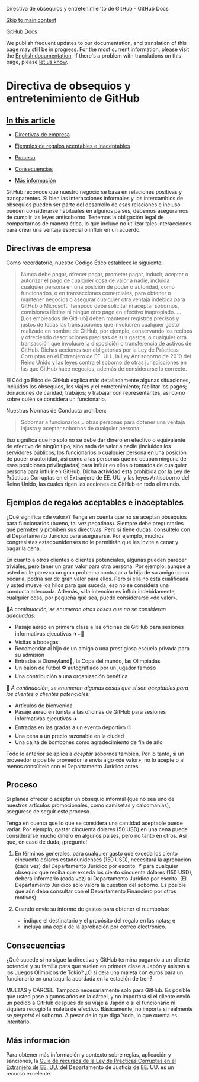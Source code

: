 Directiva de obsequios y entretenimiento de GitHub - GitHub Docs

[Skip to main content](#main-content)

[](/es)[GitHub Docs](/es)

We publish frequent updates to our documentation, and translation of this page may still be in progress. For the most current information, please visit the [English documentation](/en). If there's a problem with translations on this page, please [let us know](https://github.com/contact?form[subject]=translation%20issue%20on%20docs.github.com&form[comments]=).

Directiva de obsequios y entretenimiento de GitHub
==========

[In this article](/site-policy/github-company-policies/github-gifts-and-entertainment-policy#in-this-article)
----------

* [Directivas de empresa](#directivas-de-empresa)

* [Ejemplos de regalos aceptables e inaceptables](#ejemplos-de-regalos-aceptables-e-inaceptables)

* [Proceso](#proceso)

* [Consecuencias](#consecuencias)

* [Más información](#más-información)

GitHub reconoce que nuestro negocio se basa en relaciones positivas y transparentes. Si bien las interacciones informales y los intercambios de obsequios pueden ser parte del desarrollo de esas relaciones e incluso pueden considerarse habituales en algunos países, debemos asegurarnos de cumplir las leyes antisoborno. Tenemos la obligación legal de comportarnos de manera ética, lo que incluye no utilizar tales interacciones para crear una ventaja especial o influir en un acuerdo.

[](#directivas-de-empresa)[]()Directivas de empresa
----------

Como recordatorio, nuestro Código Ético establece lo siguiente:

>
>
> Nunca debe pagar, ofrecer pagar, prometer pagar, inducir, aceptar o autorizar el pago de cualquier cosa de valor a nadie, incluida cualquier persona en una posición de poder o autoridad, como funcionarios, o en transacciones comerciales, para obtener o mantener negocios o asegurar cualquier otra ventaja indebida para GitHub o Microsoft. Tampoco debe solicitar ni aceptar sobornos, comisiones ilícitas ni ningún otro pago en efectivo inapropiado. ... [Los empleados de GitHub] deben mantener registros precisos y justos de todas las transacciones que involucren cualquier gasto realizado en nombre de GitHub, por ejemplo, conservando los recibos y ofreciendo descripciones precisas de sus gastos, o cualquier otra transacción que involucre la disposición o transferencia de activos de GitHub. Dichas acciones son obligatorias por la Ley de Prácticas Corruptas en el Extranjero de EE. UU., la Ley Antisoborno de 2010 del Reino Unido y las leyes contra el soborno de otras jurisdicciones en las que GitHub hace negocios, además de considerarse lo correcto.
>
>

El Código Ético de GitHub explica más detalladamente algunas situaciones, incluidos los obsequios, los viajes y el entretenimiento; facilitar los pagos; donaciones de caridad; trabajos; y trabajar con representantes, así como sobre quién se considera un funcionario.

Nuestras Normas de Conducta prohíben:

>
>
> Sobornar a funcionarios u otras personas para obtener una ventaja injusta y aceptar sobornos de cualquier persona.
>
>

Eso significa que no solo no se debe dar dinero en efectivo o equivalente de efectivo de ningún tipo, sino nada de valor a nadie (incluidos los servidores públicos, los funcionarios o cualquier persona en una posición de poder o autoridad, así como a las personas que no ocupan ninguna de esas posiciones privilegiadas) para influir en ellos o tomados de cualquier persona para influir en GitHub. Dicha actividad está prohibida por la Ley de Prácticas Corruptas en el Extranjero de EE. UU. y las leyes Antisoborno del Reino Unido, las cuales rigen las acciones de GitHub en todo el mundo.

[](#ejemplos-de-regalos-aceptables-e-inaceptables)[]()Ejemplos de regalos aceptables e inaceptables
----------

¿Qué significa «de valor»? Tenga en cuenta que no se aceptan obsequios para funcionarios (bueno, tal vez pegatinas). Siempre debe preguntarles qué permiten y prohíben sus directivas. Pero si tiene dudas, consúltelo con el Departamento Jurídico para asegurarse. Por ejemplo, muchos congresistas estadounidenses no le permitirán que les invite a cenar y pagar la cena.

En cuanto a otros clientes o clientes potenciales, algunas pueden parecer triviales, pero tener un gran valor para otra persona. Por ejemplo, aunque a usted no le parezca un gran problema contratar a la hija de su amigo como becaria, podría ser de gran valor para ellos. Pero si ella no está cualificada y usted mueve los hilos para que suceda, eso no se considera una conducta adecuada. Además, si la intención es influir indebidamente, cualquier cosa, por pequeña que sea, puede considerarse «de valor».

🙅*A continuación, se enumeran otras cosas que no se consideran adecuadas:*

* Pasaje aéreo en primera clase a las oficinas de GitHub para sesiones informativas ejecutivas ✈️+🍾
* Visitas a bodegas
* Recomendar al hijo de un amigo a una prestigiosa escuela privada para su admisión
* Entradas a Disneyland👸, la Copa del mundo, las Olimpiadas
* Un balón de fútbol ⚽️ autografiado por un jugador famoso
* Una contribución a una organización benéfica

🙆 *A continuación, se enumeran algunas cosas que sí son aceptables para los clientes o clientes potenciales:*

* Artículos de bienvenida
* Pasaje aéreo en turista a las oficinas de GitHub para sesiones informativas ejecutivas ✈️
* Entradas en las gradas a un evento deportivo ⚾️
* Una cena a un precio razonable en la ciudad
* Una cajita de bombones como agradecimiento de fin de año

Todo lo anterior se aplica a *aceptar* sobornos también. Por lo tanto, si un proveedor o posible proveedor le envía algo «de valor», no lo acepte o al menos consúltelo con el Departamento Jurídico antes.

[](#proceso)[]()Proceso
----------

Si planea ofrecer o aceptar un obsequio informal (que no sea uno de nuestros artículos promocionales, como camisetas y calcomanías), asegúrese de seguir este proceso.

Tenga en cuenta que lo que se considera una cantidad aceptable puede variar. Por ejemplo, gastar cincuenta dólares (50 USD) en una cena puede considerarse mucho dinero en algunos países, pero no tanto en otros. Así que, en caso de duda, ¡pregunte!

1. En términos generales, para cualquier gasto que exceda los ciento cincuenta dólares estadounidenses (150 USD), necesitará la aprobación (cada vez) del Departamento Jurídico por escrito. Y para cualquier obsequio que reciba que exceda los ciento cincuenta dólares (150 USD), deberá informarlo (cada vez) al Departamento Jurídico por escrito. (El Departamento Jurídico solo valora la cuestión del soborno. Es posible que aún deba consultar con el Departamento Financiero por otros motivos).

2. Cuando envíe su informe de gastos para obtener el reembolso:

   * indique el destinatario y el propósito del regalo en las notas; e
   * incluya una copia de la aprobación por correo electrónico.

[](#consecuencias)[]()Consecuencias
----------

¿Qué sucede si no sigue la directiva y GitHub termina pagando a un cliente potencial y su familia para que vuelen en primera clase a Japón y asistan a los Juegos Olímpicos de Tokio? ¿O si deja una maleta con euros para un funcionario en una taquilla acordada en la estación de tren?

MULTAS y CÁRCEL. Tampoco necesariamente solo para GitHub. Es posible que usted pase algunos años en la cárcel, y no importará si el cliente envió un pedido a GitHub después de su viaje a Japón o si el funcionario ni siquiera recogió la maleta de efectivo. Básicamente, no importa si realmente se *perpetró* el soborno. A pesar de lo que diga Yoda, lo que cuenta es intentarlo.

[](#más-información)[]()Más información
----------

Para obtener más información y contexto sobre reglas, aplicación y sanciones, la [Guía de recursos de la Ley de Prácticas Corruptas en el Extranjero de EE. UU.](https://www.justice.gov/sites/default/files/criminal-fraud/legacy/2015/01/16/guide.pdf) del Departamento de Justicia de EE. UU. es un recurso excelente.
